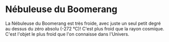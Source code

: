 # Nébuleuse du Boomerang

La Nébuleuse du Boomerang est très froide, avec juste un seul petit degré au
dessus du zéro absolu (-272 °C)! C'est plus froid que la rayon cosmique. C'est
l'objet le plus froid que l'on connaisse dans l'Univers.
